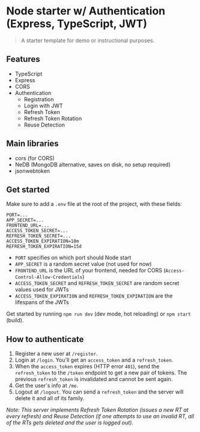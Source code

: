 # Node starter w/ Authentication (Express, TypeScript, JWT)

> A starter template for demo or instructional purposes.

## Features

- TypeScript
- Express
- CORS
- Authentication
  - Registration
  - Login with JWT
  - Refresh Token
  - Refresh Token Rotation
  - Reuse Detection

## Main libraries

- cors (for CORS)
- NeDB (MongoDB alternative, saves on disk, no setup required)
- jsonwebtoken

## Get started

Make sure to add a `.env` file at the root of the project, with these fields:

```
PORT=...
APP_SECRET=...
FRONTEND_URL=...
ACCESS_TOKEN_SECRET=...
REFRESH_TOKEN_SECRET=...
ACCESS_TOKEN_EXPIRATION=10m
REFRESH_TOKEN_EXPIRATION=15d
```

- `PORT` specifies on which port should Node start
- `APP_SECRET` is a random secret value (not used for now)
- `FRONTEND_URL` is the URL of your frontend, needed for CORS (`Access-Control-Allow-Credentials`)
- `ACCESS_TOKEN_SECRET` and `REFRESH_TOKEN_SECRET` are random secret values used for JWTs
- `ACCESS_TOKEN_EXPIRATION` and `REFRESH_TOKEN_EXPIRATION` are the lifespans of the JWTs

Get started by running `npm run dev` (dev mode, hot reloading) or `npm start` (build).

## How to authenticate

1. Register a new user at `/register`.
2. Login at `/login`. You'll get an `access_token` and a `refresh_token`.
3. When the `access_token` expires (HTTP error `401`), send the `refresh_token` to the `/token` endpoint to get a new pair of tokens. The previous `refresh_token` is invalidated and cannot be sent again.
4. Get the user's info at `/me`.
5. Logout at `/logout`. You can send a `refresh_token` and the server will delete it and all of its family.

_Note: This server implements Refresh Token Rotation (issues a new RT at every refresh) and Reuse Detection (if one attempts to use an invalid RT, all of the RTs gets deleted and the user is logged out)._